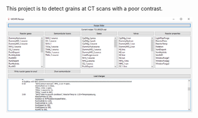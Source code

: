 This project is to detect grains at CT scans with a poor contrast.

![alt text](https://github.com/Iammuratc/semiconductorGrowth/blob/master/ss.png)
